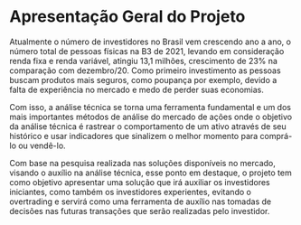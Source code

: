 # Apresentação Geral do Projeto

Atualmente o número de investidores no Brasil vem crescendo ano a ano, o número total de pessoas físicas na B3 de 2021, levando em consideração renda fixa e renda variável, atingiu 13,1 milhões, crescimento de 23% na comparação com dezembro/20. Como primeiro investimento as pessoas buscam produtos mais seguros, como poupança por exemplo, devido a falta de experiência no mercado e medo de perder suas economias.

Com isso, a análise técnica se torna uma ferramenta fundamental e um dos mais importantes métodos de análise do mercado de ações onde o objetivo da análise técnica é rastrear o comportamento de um ativo através de seu histórico e usar indicadores que sinalizem o melhor momento para comprá-lo ou vendê-lo.

Com base na pesquisa realizada nas soluções disponíveis no mercado, visando o auxílio na análise técnica, esse ponto em destaque, o projeto tem como objetivo apresentar uma solução que irá auxiliar os investidores iniciantes, como também os investidores experientes, evitando o overtrading e servirá como uma ferramenta de auxílio nas tomadas de decisões nas futuras transações que serão realizadas pelo investidor.
